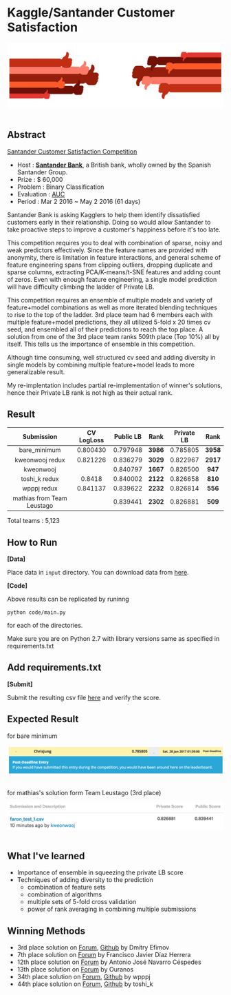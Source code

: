 # Kaggle/Santander Customer Satisfaction

<div align="center">
  <img src="./input/front.png"><br><br>
</div>

## Abstract
[Santander Customer Satisfaction Competition](https://www.kaggle.com/c/santander-customer-satisfaction)

- Host : [**Santander Bank**](https://www.santanderbank.com/us/personal), a British bank, wholly owned by the Spanish Santander Group.
- Prize : $ 60,000
- Problem : Binary Classification
- Evaluation : [AUC](https://en.wikipedia.org/wiki/Receiver_operating_characteristic)
- Period : Mar 2 2016 ~ May 2 2016 (61 days)

Santander Bank is asking Kagglers to help them identify dissatisfied customers early in their relationship. Doing so would allow Santander to take proactive steps to improve a customer's happiness before it's too late.

This competition requires you to deal with combination of sparse, noisy and weak predictors effectively. Since the feature names are provided with anonymity, there is limitation in feature interactions, and general scheme of feature engineering spans from clipping outliers, dropping duplicate and sparse columns, extracting PCA/K-means/t-SNE features and adding count of zeros. Even with enough feature engineering, a single model prediction will have difficulty climbing the ladder of Private LB. 

This competition requires an ensemble of multiple models and variety of feature+model combinations as well as more iterated blending techniques to rise to the top of the ladder. 3rd place team had 6 members each with multiple feature+model predictions, they all utilized 5-fold x 20 times cv seed, and ensembled all of their predictions to reach the top place. A solution from one of the 3rd place team ranks 509th place (Top 10%) all by itself. This tells us the importance of ensemble in this competition.

Although time consuming, well structured cv seed and adding diversity in single models by combining multiple feature+model leads to more generalizable result.

My re-implentation includes partial re-implementation of winner's solutions, hence their Private LB rank is not high as their actual rank.

## Result
| Submission | CV LogLoss | Public LB | Rank | Private LB | Rank |
|:----------:|:----------:|:---------:|:----:|:----------:|:----:|
| bare_minimum | 0.800430 | 0.797948 | **3986** | 0.785805 | **3958** |
| kweonwooj redux| 0.821226 | 0.836279 | **3029** | 0.822967 | **2917** |
| kweonwooj | | 0.840797 | **1667** | 0.826500 | **947** |
| toshi_k redux | 0.8418 | 0.840002 | **2122** | 0.826658 | **810** |
| wpppj redux | 0.841137 | 0.839622 | **2232** | 0.826814 | **556** |
| mathias from Team Leustago | | 0.839441 | **2302** | 0.826881 | **509** |

Total teams : 5,123

## How to Run

**[Data]** 

Place data in ```input``` directory. You can download data from [here](https://www.kaggle.com/c/santander-customer-satisfaction/data).

**[Code]**

Above results can be replicated by runinng

```
python code/main.py
```
for each of the directories.

Make sure you are on Python 2.7 with library versions same as specified in requirements.txt

## Add requirements.txt

**[Submit]**

Submit the resulting csv file [here](https://www.kaggle.com/c/santander-customer-satisfaction/submissions/attach) and verify the score.

## Expected Result

for bare minimum
<div align="center">
  <img src="./input/bare_minimum.png"><br><br>
</div>

for mathias's solution form Team Leustago (3rd place)
<div align="center">
  <img src="./input/mathias.png"><br><br>
</div>

## What I've learned
- Importance of ensemble in squeezing the private LB score
- Techniques of adding diversity to the prediction
	- combination of feature sets
	- combination of algorithms
	- multiple sets of 5-fold cross validation
	- power of rank averaging in combining multiple submissions

## Winning Methods
- 3rd place solution on [Forum](https://www.kaggle.com/c/santander-customer-satisfaction/forums/t/20978/3rd-place-solution), [Github](https://github.com/diefimov/santander_2016) by Dmitry Efimov
- 7th place solution on [Forum](https://www.kaggle.com/c/santander-customer-satisfaction/forums/t/21932/7th-place-post-competition) by Francisco Javier Díaz Herrera
- 12th place solution on [Forum](https://www.kaggle.com/c/santander-customer-satisfaction/forums/t/20811/my-12th-place-simple-solution) by Antonio José Navarro Céspedes
- 13th place solution on [Forum](https://www.kaggle.com/c/santander-customer-satisfaction/forums/t/20786/13th-place-good-or-bad) by Ouranos
- 34th place solution on [Forum](https://www.kaggle.com/c/santander-customer-satisfaction/forums/t/22089/34th-place-code), [Github](https://github.com/pjpan/Practice/tree/master/Kaggle-SantanderCustomerSatisfaction) by wpppj
- 44th place solution on [Forum](https://www.kaggle.com/c/santander-customer-satisfaction/forums/t/20858/44th-place-solution), [Github](https://github.com/toshi-k/kaggle-santander-customer-satisfaction) by toshi_k
